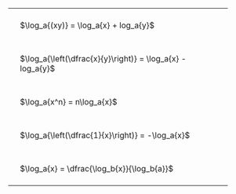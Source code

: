 ---
---

#  
<br>
<style type="text/css">
#T_5e881 th.col_heading {
  text-align: left;
  font-size: 1em;
}
#T_5e881 td {
  text-align: left;
  font-size: 1em;
  padding: 1.5em;
}
#T_5e881_row0_col0, #T_5e881_row1_col0, #T_5e881_row2_col0, #T_5e881_row3_col0, #T_5e881_row4_col0 {
  width: 400px;
  white-space: pre-wrap;
}
</style>
<table id="T_5e881">
  <thead>
  </thead>
  <tbody>
    <tr>
      <td id="T_5e881_row0_col0" class="data row0 col0" >$\log_a{(xy)} = \log_a{x} + log_a{y}$</td>
    </tr>
    <tr>
      <td id="T_5e881_row1_col0" class="data row1 col0" >$\log_a{\left(\dfrac{x}{y}\right)} = \log_a{x} - log_a{y}$</td>
    </tr>
    <tr>
      <td id="T_5e881_row2_col0" class="data row2 col0" >$\log_a{x^n} = n\log_a{x}$</td>
    </tr>
    <tr>
      <td id="T_5e881_row3_col0" class="data row3 col0" >$\log_a{\left(\dfrac{1}{x}\right)} = -\log_a{x}$</td>
    </tr>
    <tr>
      <td id="T_5e881_row4_col0" class="data row4 col0" >$\log_a{x} = \dfrac{\log_b{x}}{\log_b{a}}$</td>
    </tr>
  </tbody>
</table>
